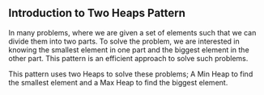## Introduction to Two Heaps Pattern

In many problems, where we are given a set of elements such that we can divide them into two parts. To solve the problem, we are interested in knowing the smallest element in one part and the biggest element in the other part. This pattern is an efficient approach to solve such problems.

This pattern uses two Heaps to solve these problems; A Min Heap to find the smallest element and a Max Heap to find the biggest element.

